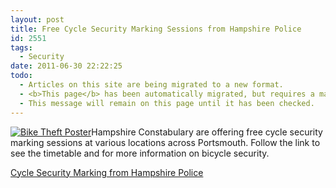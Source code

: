 ```yaml
---
layout: post
title: Free Cycle Security Marking Sessions from Hampshire Police
id: 2551
tags:
  - Security
date: 2011-06-30 22:22:25
todo:
  - Articles on this site are being migrated to a new format.
  - <b>This page</b> has been automatically migrated, but requires a manual check-&amp;-tune to ensure the format and links all work as expected.
  - This message will remain on this page until it has been checked.
---
```


[![Bike Theft Poster](http://www.pompeybug.co.uk/wp-content/uploads/2011/06/BikeTheftPoster-150x150.jpg "Bike Theft Poster")](http://www.pompeybug.co.uk/wp-content/uploads/2011/06/BikeTheftPoster.jpg)Hampshire Constabulary are offering free cycle security marking sessions at various locations across Portsmouth. Follow the link to see the timetable and for more information on bicycle security.

[Cycle Security Marking from Hampshire Police](http://www.hampshire.police.uk/Internet/localpolicing/portsmouth/Portsmouth+Cycle+Security+Marking.htm "Free cycle security marking sessions from Hampshire Police")